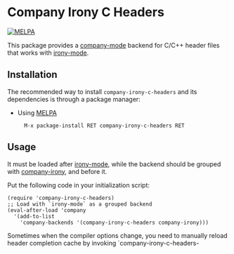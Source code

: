 # Company Irony C Headers

[![MELPA](http://melpa.org/packages/company-irony-c-headers-badge.svg)](http://melpa.org/#/company-irony-c-headers)

This package provides a [company-mode](https://github.com/company-mode/company-mode) backend for C/C++ header files that works with [irony-mode](https://github.com/Sarcasm/irony-mode).

## Installation

The recommended way to install `company-irony-c-headers` and its dependencies is through a package manager:

* Using [MELPA](http://melpa.org/)

        M-x package-install RET company-irony-c-headers RET

## Usage

It must be loaded after [irony-mode](https://github.com/Sarcasm/irony-mode), while the backend should be grouped with [company-irony](https://github.com/Sarcasm/company-irony), and before it.

Put the following code in your initialization script:

    (require 'company-irony-c-headers)
    ;; Load with `irony-mode` as a grouped backend
    (eval-after-load 'company
      '(add-to-list
        'company-backends '(company-irony-c-headers company-irony)))

Sometimes when the compiler options change, you need to manually reload header completion cache by invoking `company-irony-c-headers-
